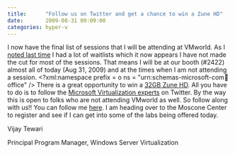 ```yaml
---
title:      "Follow us on Twitter and get a chance to win a Zune HD"
date:       2009-08-31 09:09:00
categories: hyper-v
---
```

I now have the final list of sessions that I will be attending at VMworld. As I [noted last time](http://blogs.technet.com/virtualization/archive/2009/08/26/vmworld-2009-an-oppurtunity-to-meet-our-customers.aspx) I had a lot of waitlists which it now appears I have not made the cut for most of the sessions. That means I will be at our booth (#2422) almost all of today (Aug 31, 2009) and at the times when I am not attending a session. <?xml:namespace prefix = o ns = "urn:schemas-microsoft-com:office:office" />  There is a great opportunity to win a [32GB Zune HD](http://store.microsoft.com/microsoft/Zune-HD-32GB/product/41941DC9). All you have to do is to follow the [Microsoft Virtualization experts](http://www.microsoft.com/virtualization/events/) on Twitter. By the way this is open to folks who are not attending VMworld as well. So follow along with us!! You can follow me [here](https://twitter.com/Vtango).  I am heading over to the Moscone Center to register and see if I can get into some of the labs being offered today. 

Vijay Tewari

Principal Program Manager, Windows Server Virtualization
